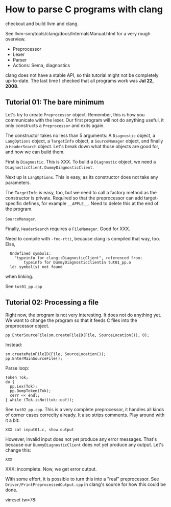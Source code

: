 How to parse C programs with clang
===

checkout and build llvm and clang.

See llvm-svn/tools/clang/docs/InternalsManual.html for a very rough overview.

* Preprocessor
* Lexer
* Parser
* Actions: Sema, diagnostics

clang does not have a stable API, so this tutorial might not be completely
up-to-date. The last time I checked that all programs work was
**Jul 22, 2008**.

Tutorial 01: The bare minimum
---

Let's try to create `Preprocessor` object. Remember, this is how you
communicate with the lexer. Our first program will not do anything useful,
it only constructs a `Preprocessor` and exits again.

The constructor takes no less than 5 arguments: A `Diagnostic` object, a
`LangOptions` object, a `TargetInfo` object, a `SourceManager` object, and
finally a `HeaderSearch` object. Let's break down what those objects are good
for, and how we can build them.

First is `Diagnostic`. This is XXX. To build a `Diagnostic` object, we need a
`DiagnosticClient`. `DummyDiagnosticClient`.

Next up is `LangOptions`. This is easy, as its constructor does not take any
parameters.

The `TargetInfo` is easy, too, but we need to call a factory method as the
constructor is private. Required so that the preprocessor can add
target-specific defines, for example `__APPLE__`.  Need to delete this at the
end of the program.

`SourceManager`.

Finally, `HeaderSearch` requires a `FileManager`. Good for XXX.

Need to compile with `-fno-rtti`, because clang is compiled that way, too. Else,

      Undefined symbols:
        "typeinfo for clang::DiagnosticClient", referenced from:
            typeinfo for DummyDiagnosticClientin tut01_pp.o
      ld: symbol(s) not found

when linking.

See `tut01_pp.cpp`

Tutorial 02: Processing a file
---

Right now, the program is not very interesting. It does not do anything yet.
We want to change the program so that it feeds C files into the preprocessor
object.

    pp.EnterSourceFile(sm.createFileID(File, SourceLocation()), 0);

Instead:

    sm.createMainFileID(File, SourceLocation());
    pp.EnterMainSourceFile();


Parse loop:

    Token Tok;
    do {
      pp.Lex(Tok);
      pp.DumpToken(Tok);
      cerr << endl;
    } while (Tok.isNot(tok::eof));

See `tut02_pp.cpp`. This is a very complete preprocessor, it handles all kinds
of corner cases correclty already. It also strips comments. Play around with
it a bit:

    XXX cat input01.c, show output

However, invalid input does not yet produce any error messages. That's because
our `DummyDiagnosticClient` does not yet produce any output. Let's change
this:

    XXX

XXX: incomplete. Now, we get error output.

With some effort, it is possible to turn this into a "real" preprocessor. See
`Driver/PrintPreprocessedOutput.cpp` in clang's source for how this could be
done.


 vim:set tw=78:
